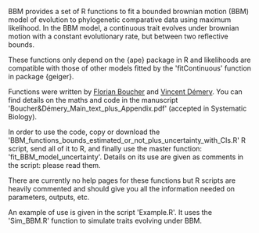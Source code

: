 BBM provides a set of R functions to fit a bounded brownian motion (BBM) model of evolution to phylogenetic comparative data using maximum likelihood. In the BBM model, a continuous trait evolves under brownian motion with a constant evolutionary rate, but between two reflective bounds.

These functions only depend on the {ape} package in R and likelihoods are compatible with those of other models fitted by the 'fitContinuous' function in package {geiger}.

Functions were written by [Florian Boucher](https://sites.google.com/site/floriaboucher/) and [Vincent Démery](https://www.pct.espci.fr/~vdemery/). You can find details on the maths and code in the manuscript 'Boucher&Démery_Main_text_plus_Appendix.pdf' (accepted in Systematic Biology). 

In order to use the code, copy or download the 'BBM_functions_bounds_estimated_or_not_plus_uncertainty_with_CIs.R' R script, send all of it to R, and finally use the master function: 'fit_BBM_model_uncertainty'. Details on its use are given as comments in the script: please read them.

There are currently no help pages for these functions but R scripts are heavily commented and should give you all the information needed on parameters, outputs, etc.

An example of use is given in the script 'Example.R'. It uses the 'Sim_BBM.R' function to simulate traits evolving under BBM.
